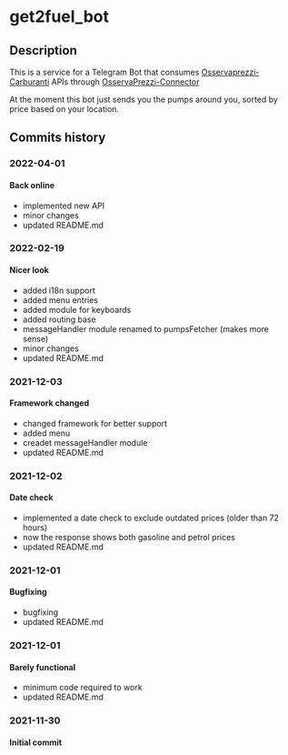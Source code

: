 # get2fuel_bot

## Description

This is a service for a Telegram Bot that consumes [Osservaprezzi-Carburanti](https://carburanti.mise.gov.it/OssPrezziSearch/) APIs through [OsservaPrezzi-Connector](https://github.com/Get2Fuel/OsservaPrezzi-Connector)

At the moment this bot just sends you the pumps around you, sorted by price based on your location.

## Commits history

### 2022-04-01

#### Back online

- implemented new API
- minor changes
- updated README.md

### 2022-02-19

#### Nicer look

- added i18n support
- added menu entries
- added module for keyboards
- added routing base
- messageHandler module renamed to pumpsFetcher (makes more sense)
- minor changes
- updated README.md

### 2021-12-03

#### Framework changed

- changed framework for better support
- added menu
- creadet messageHandler module
- updated README.md

### 2021-12-02

#### Date check

- implemented a date check to exclude outdated prices (older than 72 hours)
- now the response shows both gasoline and petrol prices
- updated README.md

### 2021-12-01

#### Bugfixing

- bugfixing
- updated README.md

### 2021-12-01

#### Barely functional

- minimum code required to work
- updated README.md

### 2021-11-30

#### Initial commit

